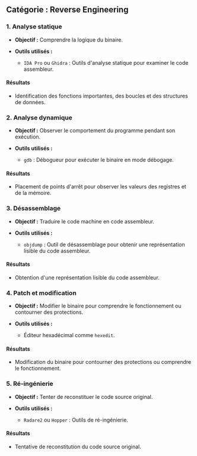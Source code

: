 

## Catégorie : Reverse Engineering

### 1. Analyse statique

- **Objectif :** Comprendre la logique du binaire.

- **Outils utilisés :**
  - `IDA Pro` ou `Ghidra` : Outils d'analyse statique pour examiner le code assembleur.

#### Résultats

- Identification des fonctions importantes, des boucles et des structures de données.

### 2. Analyse dynamique

- **Objectif :** Observer le comportement du programme pendant son exécution.

- **Outils utilisés :**
  - `gdb` : Débogueur pour exécuter le binaire en mode débogage.

#### Résultats

- Placement de points d'arrêt pour observer les valeurs des registres et de la mémoire.

### 3. Désassemblage

- **Objectif :** Traduire le code machine en code assembleur.

- **Outils utilisés :**
  - `objdump` : Outil de désassemblage pour obtenir une représentation lisible du code assembleur.

#### Résultats

- Obtention d'une représentation lisible du code assembleur.

### 4. Patch et modification

- **Objectif :** Modifier le binaire pour comprendre le fonctionnement ou contourner des protections.

- **Outils utilisés :**
  - Éditeur hexadécimal comme `hexedit`.

#### Résultats

- Modification du binaire pour contourner des protections ou comprendre le fonctionnement.

### 5. Ré-ingénierie

- **Objectif :** Tenter de reconstituer le code source original.

- **Outils utilisés :**
  - `Radare2` ou `Hopper` : Outils de ré-ingénierie.

#### Résultats

- Tentative de reconstitution du code source original.
